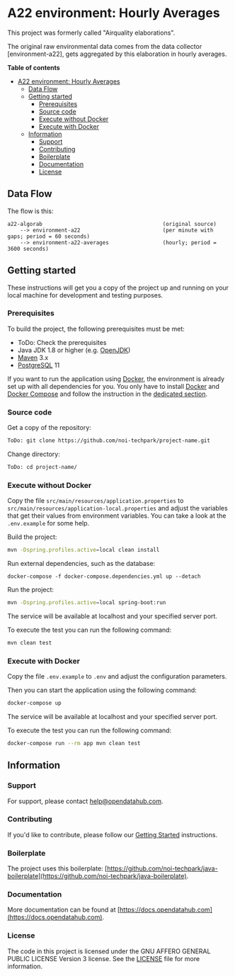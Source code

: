 <!--
SPDX-FileCopyrightText: NOI Techpark <digital@noi.bz.it>

SPDX-License-Identifier: CC0-1.0
-->

# A22 environment: Hourly Averages

This project was formerly called "Airquality elaborations".

The original raw environmental data comes from the data collector
[environment-a22], gets aggregated by this elaboration in hourly averages.

**Table of contents**

- [A22 environment: Hourly Averages](#a22-environment-hourly-averages)
	- [Data Flow](#data-flow)
	- [Getting started](#getting-started)
		- [Prerequisites](#prerequisites)
		- [Source code](#source-code)
		- [Execute without Docker](#execute-without-docker)
		- [Execute with Docker](#execute-with-docker)
	- [Information](#information)
		- [Support](#support)
		- [Contributing](#contributing)
		- [Boilerplate](#boilerplate)
		- [Documentation](#documentation)
		- [License](#license)

## Data Flow

The flow is this:
```
a22-algorab                                      (original source)
    --> environment-a22                          (per minute with gaps; period = 60 seconds)
    --> environment-a22-averages                 (hourly; period = 3600 seconds)
```

## Getting started

These instructions will get you a copy of the project up and running
on your local machine for development and testing purposes.

### Prerequisites

To build the project, the following prerequisites must be met:

- ToDo: Check the prerequisites
- Java JDK 1.8 or higher (e.g. [OpenJDK](https://openjdk.java.net/))
- [Maven](https://maven.apache.org/) 3.x
- [PostgreSQL](https://www.postgresql.org/) 11

If you want to run the application using [Docker](https://www.docker.com/), the
environment is already set up with all dependencies for you. You only have to
install [Docker](https://www.docker.com/) and [Docker
Compose](https://docs.docker.com/compose/) and follow the instruction in the
[dedicated section](#execute-with-docker).

### Source code

Get a copy of the repository:

```bash
ToDo: git clone https://github.com/noi-techpark/project-name.git
```

Change directory:

```bash
ToDo: cd project-name/
```

### Execute without Docker

Copy the file `src/main/resources/application.properties` to
`src/main/resources/application-local.properties` and adjust the variables that
get their values from environment variables. You can take a look at the
`.env.example` for some help.

Build the project:

```bash
mvn -Dspring.profiles.active=local clean install
```

Run external dependencies, such as the database:

```
docker-compose -f docker-compose.dependencies.yml up --detach
```

Run the project:

```bash
mvn -Dspring.profiles.active=local spring-boot:run
```

The service will be available at localhost and your specified server port.

To execute the test you can run the following command:

```bash
mvn clean test
```

### Execute with Docker

Copy the file `.env.example` to `.env` and adjust the configuration parameters.

Then you can start the application using the following command:

```bash
docker-compose up
```

The service will be available at localhost and your specified server port.

To execute the test you can run the following command:

```bash
docker-compose run --rm app mvn clean test
```

## Information

### Support

For support, please contact [help@opendatahub.com](mailto:help@opendatahub.com).

### Contributing

If you'd like to contribute, please follow our [Getting
Started](https://github.com/noi-techpark/odh-docs/wiki/Contributor-Guidelines:-Getting-started)
instructions.

### Boilerplate

The project uses this boilerplate:
[https://github.com/noi-techpark/java-boilerplate](https://github.com/noi-techpark/java-boilerplate).

### Documentation

More documentation can be found at
[https://docs.opendatahub.com](https://docs.opendatahub.com).

### License

The code in this project is licensed under the GNU AFFERO GENERAL PUBLIC LICENSE
Version 3 license. See the [LICENSE](../LICENSE) file for more information.
